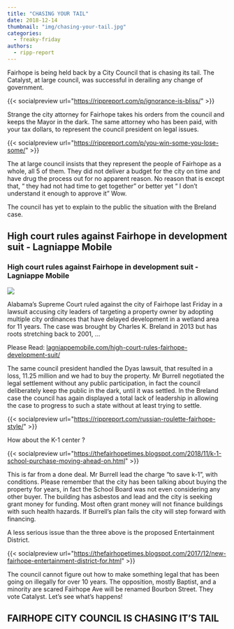 ```yaml
---
title: "CHASING YOUR TAIL"
date: 2018-12-14
thumbnail: "img/chasing-your-tail.jpg"
categories: 
  - freaky-friday
authors: 
  - ripp-report
---
```


Fairhope is being held back by a City Council that is chasing its tail. The Catalyst, at large council, was successful in derailing any change of government.

{{< socialpreview url="https://rippreport.com/p/ignorance-is-bliss/" >}}

Strange the city attorney for Fairhope takes his orders from the council and keeps the Mayor in the dark. The same attorney who has been paid, with your tax dollars, to represent the council president on legal issues.

{{< socialpreview url="https://rippreport.com/p/you-win-some-you-lose-some/" >}}

The at large council insists that they represent the people of Fairhope as a whole, all 5 of them. They did not deliver a budget for the city on time and have drug the process out for no apparent reason. No reason that is except that, “ they had not had time to get together” or better yet “ I don’t understand it enough to approve it” Wow.

The council has yet to explain to the public the situation with the Breland case.

## High court rules against Fairhope in development suit - Lagniappe Mobile

### High court rules against Fairhope in development suit - Lagniappe Mobile

![](https://lagniappemobile.com/wp-content/uploads/2015/12/BB_Fairhope.jpg)

Alabama’s Supreme Court ruled against the city of Fairhope last Friday in a lawsuit accusing city leaders of targeting a property owner by adopting multiple city ordinances that have delayed development in a wetland area for 11 years. The case was brought by Charles K. Breland in 2013 but has roots stretching back to 2001, …

Please Read: [lagniappemobile.com/high-court-rules-fairhope-development-suit/](https://lagniappemobile.com/high-court-rules-fairhope-development-suit/)

The same council president handled the Dyas lawsuit, that resulted in a loss, 11.25 million and we had to buy the property. Mr Burrell negotiated the legal settlement without any public participation, in fact the council deliberately keep the public in the dark, until it was settled. In the Breland case the council has again displayed a total lack of leadership in allowing the case to progress to such a state without at least trying to settle.

{{< socialpreview url="https://rippreport.com/russian-roulette-fairhope-style/" >}}

How about the K-1 center ?

{{< socialpreview url="https://thefairhopetimes.blogspot.com/2018/11/k-1-school-purchase-moving-ahead-on.html" >}}

This is far from a done deal. Mr Burrell lead the charge “to save k-1”, with conditions. Please remember that the city has been talking about buying the property for years, in fact the School Board was not even considering any other buyer. The building has asbestos and lead and the city is seeking grant money for funding. Most often grant money will not finance buildings with such health hazards. If Burrell’s plan fails the city will step forward with financing.

A less serious issue than the three above is the proposed Entertainment District.

{{< socialpreview url="https://thefairhopetimes.blogspot.com/2017/12/new-fairhope-entertainment-district-for.html" >}}

The council cannot figure out how to make something legal that has been going on illegally for over 10 years. The opposition, mostly Baptist, and a minority are scared Fairhope Ave will be renamed Bourbon Street. They vote Catalyst. Let’s see what’s happens!

## FAIRHOPE CITY COUNCIL IS CHASING IT’S TAIL
